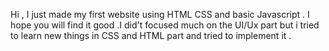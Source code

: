 Hi , I just made my first website using HTML CSS and basic Javascript . I hope you will find it good .I did't focused much on the UI/Ux part but i tried to learn new things in CSS and HTML part and tried  to implement it .
